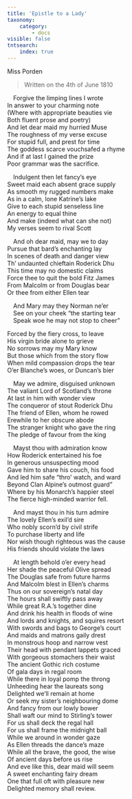 ```yaml
---
title: 'Epistle to a Lady'
taxonomy:
    category:
        - docs
visible: false
tntsearch:
    index: true
---
```


<div class="author">Miss Porden</div>

> Written on the 4th of June 1810 
  
&emsp;Forgive the limping lines I wrote  
In answer to your charming note  
(Where with appropriate beauties vie  
Both fluent prose and poetry)  
And let dear maid my hurried Muse  
The roughness of my verse excuse  
For stupid full, and prest for time  
The goddess scarce vouchsafed a rhyme  
And if at last I gained the prize  
Poor grammar was the sacrifice.  
  
&emsp;Indulgent then let fancy’s eye  
Sweet maid each absent grace supply  
As smooth my rugged numbers make  
As in a calm, lone Katrine’s lake  
Give to each stupid senseless line  
An energy to equal thine  
And make (indeed what can she not)  
My verses seem to rival Scott  
  
&emsp;And oh dear maid, may we to day  
Pursue that bard’s enchanting lay  
In scenes of death and danger view  
Th’ undaunted chieftain Roderick Dhu  
This time may no domestic claims  
Force thee to quit the bold Fitz James  
From Malcolm or from Douglas bear  
Or thee from either Ellen tear  
  
&emsp;And Mary may they Norman ne’er  
&emsp;See on your cheek “the starting tear  
&emsp;Speak woe he may not stop to cheer”  
  
Forced by the fiery cross, to leave   
His virgin bride alone to grieve  
No sorrows may my Mary know  
But those which from the story flow  
When mild compassion drops the tear  
O’er Blanche’s woes, or Duncan’s bier  
  
&emsp;May we admire, disguised unknown  
The valiant Lord of Scotland’s throne  
At last in him with wonder view  
The conqueror of stout Roderick Dhu  
The friend of Ellen, whom he rowed  
Erewhile to her obscure abode  
The stranger knight who gave the ring  
The pledge of favour from the king  
  
&emsp;Mayst thou with admiration know  
How Roderick entertained his foe  
In generous unsuspecting mood  
Gave him to share his couch, his food  
And led him safe “thro’ watch, and ward  
Beyond Clan Alpine’s outmost guard”  
Where by his Monarch’s happier steel  
The fierce high-minded warrior fell.  
  
&emsp;And mayst thou in his turn admire  
The lovely Ellen’s exil’d sire  
Who nobly scorn’d by civil strife  
To purchase liberty and life  
Nor wish though righteous was the cause  
His friends should violate the laws  
  
&emsp;At length behold o’er every head  
Her shade the peaceful Olive spread  
The Douglas safe from future harms  
And Malcolm blest in Ellen’s charms  
Thus on our sovereign’s natal day  
The hours shall swiftly pass away  
While great R.A.’s together dine  
And drink his health in floods of wine  
And lords and knights, and squires resort  
With swords and bags to George’s court  
And maids and matrons gaily drest  
In monstrous hoop and narrow vest  
Their head with pendant lappets graced  
With gorgeous stomachers their waist  
The ancient Gothic rich costume  
Of gala days in regal room  
While there in loyal pomp the throng  
Unheeding hear the laureats song  
Delighted we’ll remain at home  
Or seek my sister’s neighbouring dome  
And fancy from our lowly bower  
Shall waft our mind to Stirling’s tower  
For us shall deck the regal hall  
For us shall frame the midnight ball  
While we around in wonder gaze  
As Ellen threads the dance’s maze  
While all the brave, the good, the wise  
Of ancient days before us rise  
And eve like this, dear maid will seem  
A sweet enchanting fairy dream  
One that full oft with pleasure new  
Delighted memory shall review.